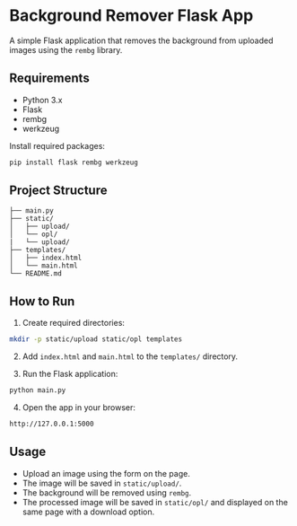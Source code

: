 # Background Remover Flask App

A simple Flask application that removes the background from uploaded images using the `rembg` library.

## Requirements

- Python 3.x
- Flask
- rembg
- werkzeug

Install required packages:

```bash
pip install flask rembg werkzeug
````

## Project Structure

```Structure
├── main.py
├── static/
│   ├── upload/
│   └── opl/
|   └── upload/
├── templates/
│   ├── index.html
│   └── main.html
└── README.md
```

## How to Run

1. Create required directories:

```bash
mkdir -p static/upload static/opl templates
```

2. Add `index.html` and `main.html` to the `templates/` directory.

3. Run the Flask application:

```bash
python main.py
```

4. Open the app in your browser:

```bash
http://127.0.0.1:5000
```

## Usage

* Upload an image using the form on the page.
* The image will be saved in `static/upload/`.
* The background will be removed using `rembg`.
* The processed image will be saved in `static/opl/` and displayed on the same page with a download option.
